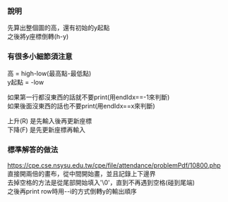 ### 說明
先算出整個圖的高，還有初始的y起點  
之後將y座標倒轉(h-y)  

### 有很多小細節須注意
高 = high-low(最高點-最低點)  
y起點 = -low  

如果第一行都沒東西的話就不要print(用endIdx==-1來判斷)  
如果後面沒東西的話也不要print(用endIdx==x來判斷)  

上升(R) 是先輸入後再更新座標  
下降(F) 是先更新座標再輸入  

### 標準解答的做法
https://cpe.cse.nsysu.edu.tw/cpe/file/attendance/problemPdf/10800.php  
直接開兩倍的畫布，從中間開始畫，並且記錄上下邊界  
去掉空格的方法是從尾部開始填入'\0'，直到不再遇到空格(碰到尾端)  
之後再print row時用--i的方式倒轉y的輸出順序  
